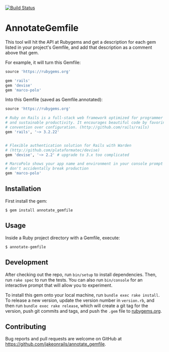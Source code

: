 [![Build Status](https://travis-ci.org/jakeonrails/annotate_gemfile.svg?branch=master)](https://travis-ci.org/jakeonrails/annotate_gemfile)

# AnnotateGemfile

This tool will hit the API at Rubygems and get a description for each gem listed in your project's Gemfile, and add that description as a comment above that gem.

For example, it will turn this Gemfile:

```ruby
source 'https://rubygems.org'

gem 'rails'
gem 'devise'
gem 'marco-polo'

```

Into this Gemfile (saved as Gemfile.annotated):

```ruby
source 'https://rubygems.org'

# Ruby on Rails is a full-stack web framework optimized for programmer happiness
# and sustainable productivity. It encourages beautiful code by favoring
# convention over configuration. (http://github.com/rails/rails)
gem 'rails', '~> 3.2.22'


# Flexible authentication solution for Rails with Warden
# (http://github.com/plataformatec/devise)
gem 'devise', '~> 2.2' # upgrade to 3.x too complicated

# MarcoPolo shows your app name and environment in your console prompt so you
# don't accidentally break production
gem 'marco-polo'

```

## Installation

First install the gem:

    $ gem install annotate_gemfile

## Usage

Inside a Ruby project directory with a Gemfile, execute:

    $ annotate-gemfile

## Development

After checking out the repo, run `bin/setup` to install dependencies. Then, run `rake spec` to run the tests. You can also run `bin/console` for an interactive prompt that will allow you to experiment.

To install this gem onto your local machine, run `bundle exec rake install`. To release a new version, update the version number in `version.rb`, and then run `bundle exec rake release`, which will create a git tag for the version, push git commits and tags, and push the `.gem` file to [rubygems.org](https://rubygems.org).

## Contributing

Bug reports and pull requests are welcome on GitHub at https://github.com/jakeonrails/annotate_gemfile.
